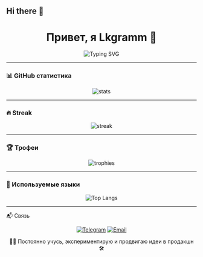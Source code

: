 ## Hi there 👋

<!-- readme start -->
<h1 align="center">Привет, я Lkgramm 👋</h1>

<p align="center">
  <img src="https://readme-typing-svg.demolab.com?font=Fira+Code&weight=500&size=24&pause=1000&color=F7F7F7&center=true&vCenter=true&width=435&lines=Python+%F0%9F%90%8D+%2B+LLM+%F0%9F%96%A5%EF%B8%8F;AI+%7C+Backend+%7C+Security;Open+Source+and+Open+Mind" alt="Typing SVG" />
</p>

---

### 📊 GitHub статистика

<p align="center">
  <img src="https://github-readme-stats.vercel.app/api?username=Lkgramm&show_icons=true&theme=github_dark&hide=stars&count_private=true" alt="stats" />
</p>

---

### 🔥 Streak

<p align="center">
  <img src="https://streak-stats.demolab.com?user=Lkgramm&theme=dark" alt="streak" />
</p>

---

### 🏆 Трофеи

<p align="center">
  <img src="https://github-profile-trophy.vercel.app/?username=Lkgramm&theme=dark_lover&margin-w=10&no-frame=true" alt="trophies" />
</p>

---

### 🧠 Используемые языки

<p align="center">
  <img src="https://github-readme-stats.vercel.app/api/top-langs/?username=Lkgramm&layout=compact&theme=github_dark" alt="Top Langs" />
</p>

---


📬 Связь
<p align="center"> <a href="https://t.me/Aleksei_ivanovskii" target="_blank"><img alt="Telegram" src="https://img.shields.io/badge/Telegram-2CA5E0?style=for-the-badge&logo=telegram&logoColor=white"/></a> <a href="mailto:aleksei.ivanovskii@yandex.ru"><img alt="Email" src="https://img.shields.io/badge/email-D14836?style=for-the-badge&logo=gmail&logoColor=white"/></a> </p>
<p align="center">🧑‍💻 Постоянно учусь, экспериментирую и продвигаю идеи в продакшн 🛠️</p> 
<!-- readme end -->
